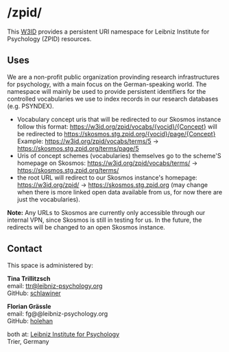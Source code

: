 # /zpid/
This [W3ID](https://w3id.org) provides a persistent URI namespace for Leibniz Institute for Psychology (ZPID) resources.

## Uses
We are a non-profit public organization provinding research infrastructures for psychology, with a main focus on the German-speaking world.
The namespace will mainly be used to provide persistent identifiers for the controlled vocabularies we use to index records in our research databases (e.g. PSYNDEX).

- Vocabulary concept uris that will be redirected to our Skosmos instance follow this format:
https://w3id.org/zpid/vocabs/{vocid}/{Concept} will be redirected to https://skosmos.stg.zpid.org/{vocid}/page/{Concept}
Example: https://w3id.org/zpid/vocabs/terms/5 -> https://skosmos.stg.zpid.org/terms/page/5
- Uris of concept schemes (vocabularies) themselves go to the scheme'S homepage on Skosmos: https://w3id.org/zpid/vocabs/terms/ -> https://skosmos.stg.zpid.org/terms/
- the root URL will redirect to our Skosmos instance's homepage: https://w3id.org/zpid/ -> https://skosmos.stg.zpid.org (may change when there is more linked open data available from us, for now there are just the vocabularies).

**Note:** Any URLs to Skosmos are currently only accessible through our internal VPN, since Skosmos is still in testing for us. In the future, the redirects will be changed to an open Skosmos instance.

## Contact
This space is administered by:

**Tina Trillitzsch**  
email: ttr@leibniz-psychology.org  
GitHub: [schlawiner](https://github.com/schlawiner)

**Florian Grässle**  
email: fg@@leibniz-psychology.org  
GitHub: [holehan](https://github.com/holehan)

both at:
[Leibniz Institute for Psychology](https://leibniz-psychology.org/)  
Trier, Germany
